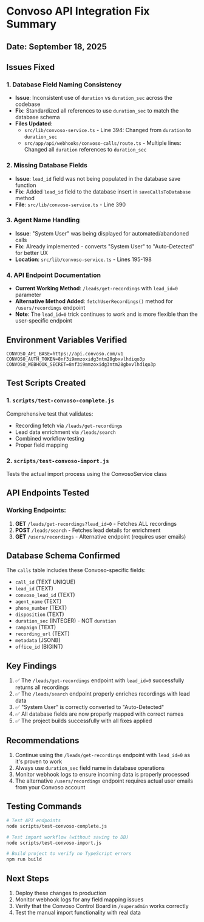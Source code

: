 # Convoso API Integration Fix Summary

## Date: September 18, 2025

## Issues Fixed

### 1. Database Field Naming Consistency
- **Issue**: Inconsistent use of `duration` vs `duration_sec` across the codebase
- **Fix**: Standardized all references to use `duration_sec` to match the database schema
- **Files Updated**:
  - `src/lib/convoso-service.ts` - Line 394: Changed from `duration` to `duration_sec`
  - `src/app/api/webhooks/convoso-calls/route.ts` - Multiple lines: Changed all `duration` references to `duration_sec`

### 2. Missing Database Fields
- **Issue**: `lead_id` field was not being populated in the database save function
- **Fix**: Added `lead_id` field to the database insert in `saveCallsToDatabase` method
- **File**: `src/lib/convoso-service.ts` - Line 390

### 3. Agent Name Handling
- **Issue**: "System User" was being displayed for automated/abandoned calls
- **Fix**: Already implemented - converts "System User" to "Auto-Detected" for better UX
- **Location**: `src/lib/convoso-service.ts` - Lines 195-198

### 4. API Endpoint Documentation
- **Current Working Method**: `/leads/get-recordings` with `lead_id=0` parameter
- **Alternative Method Added**: `fetchUserRecordings()` method for `/users/recordings` endpoint
- **Note**: The `lead_id=0` trick continues to work and is more flexible than the user-specific endpoint

## Environment Variables Verified

```env
CONVOSO_API_BASE=https://api.convoso.com/v1
CONVOSO_AUTH_TOKEN=8nf3i9mmzoxidg3ntm28gbxvlhdiqo3p
CONVOSO_WEBHOOK_SECRET=8nf3i9mmzoxidg3ntm28gbxvlhdiqo3p
```

## Test Scripts Created

### 1. `scripts/test-convoso-complete.js`
Comprehensive test that validates:
- Recording fetch via `/leads/get-recordings`
- Lead data enrichment via `/leads/search`
- Combined workflow testing
- Proper field mapping

### 2. `scripts/test-convoso-import.js`
Tests the actual import process using the ConvosoService class

## API Endpoints Tested

### Working Endpoints:
1. **GET** `/leads/get-recordings?lead_id=0` - Fetches ALL recordings
2. **POST** `/leads/search` - Fetches lead details for enrichment
3. **GET** `/users/recordings` - Alternative endpoint (requires user emails)

## Database Schema Confirmed

The `calls` table includes these Convoso-specific fields:
- `call_id` (TEXT UNIQUE)
- `lead_id` (TEXT)
- `convoso_lead_id` (TEXT)
- `agent_name` (TEXT)
- `phone_number` (TEXT)
- `disposition` (TEXT)
- `duration_sec` (INTEGER) - NOT `duration`
- `campaign` (TEXT)
- `recording_url` (TEXT)
- `metadata` (JSONB)
- `office_id` (BIGINT)

## Key Findings

1. ✅ The `/leads/get-recordings` endpoint with `lead_id=0` successfully returns all recordings
2. ✅ The `/leads/search` endpoint properly enriches recordings with lead data
3. ✅ "System User" is correctly converted to "Auto-Detected"
4. ✅ All database fields are now properly mapped with correct names
5. ✅ The project builds successfully with all fixes applied

## Recommendations

1. Continue using the `/leads/get-recordings` endpoint with `lead_id=0` as it's proven to work
2. Always use `duration_sec` field name in database operations
3. Monitor webhook logs to ensure incoming data is properly processed
4. The alternative `/users/recordings` endpoint requires actual user emails from your Convoso account

## Testing Commands

```bash
# Test API endpoints
node scripts/test-convoso-complete.js

# Test import workflow (without saving to DB)
node scripts/test-convoso-import.js

# Build project to verify no TypeScript errors
npm run build
```

## Next Steps

1. Deploy these changes to production
2. Monitor webhook logs for any field mapping issues
3. Verify that the Convoso Control Board in `/superadmin` works correctly
4. Test the manual import functionality with real data